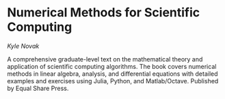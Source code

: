 # Numerical Methods for Scientific Computing
*Kyle Novak*

A comprehensive graduate-level text on the mathematical theory and application of scientific computing algorithms. The book covers numerical methods in linear algebra, analysis, and differential equations with detailed examples and exercises using Julia, Python, and Matlab/Octave.  Published by Equal Share Press.
